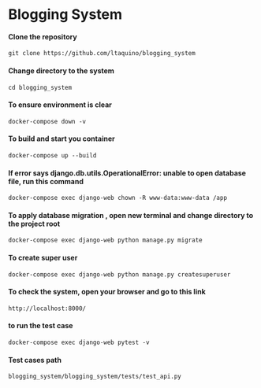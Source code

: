 
# Blogging System

#### Clone the repository
`git clone https://github.com/ltaquino/blogging_system`

#### Change directory to the system
`cd blogging_system`

#### To ensure environment is clear
`docker-compose down -v`

#### To build and start you container
`docker-compose up --build`

#### If error says django.db.utils.OperationalError: unable to open database file, run this command
`docker-compose exec django-web chown -R www-data:www-data /app`


#### To apply database migration , open new terminal and change directory to the project root
`docker-compose exec django-web python manage.py migrate`

#### To create super user
`docker-compose exec django-web python manage.py createsuperuser`


#### To check the system, open your browser and go to this link
`http://localhost:8000/`

#### to run the test case
`docker-compose exec django-web pytest -v`

#### Test cases path
`blogging_system/blogging_system/tests/test_api.py`
